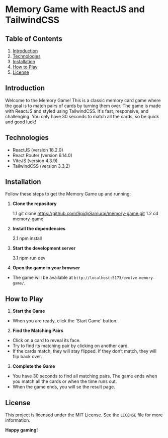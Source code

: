 # Memory Game with ReactJS and TailwindCSS

## Table of Contents
1. [Introduction](#introduction)
2. [Technologies](#technologies)
3. [Installation](#installation)
4. [How to Play](#how-to-play)
5. [License](#license)

## Introduction
Welcome to the Memory Game! This is a classic memory card game where the goal is to match pairs of cards by turning them over. The game is made with ReactJS and styled using TailwindCSS. It's fast, responsive, and challenging. You only have 30 seconds to match all the cards, so be quick and good luck!

## Technologies
- ReactJS (version 18.2.0) 
- React Router (version 6.14.0)
- ViteJS (version 4.3.9) 
- TailwindCSS (version 3.3.2) 

## Installation
Follow these steps to get the Memory Game up and running:

1. **Clone the repository**

    1.1 git clone https://github.com/SpidySamurai/memory-game.git
    1.2 cd memory-game

2. **Install the dependencies**

    2.1 npm install

3. **Start the development server**

    3.1 npm run dev

4. **Open the game in your browser**
- The game will be available at `http://localhost:5173/evolve-memory-game/`.

## How to Play
1. **Start the Game**
- When you are ready, click the 'Start Game' button.

2. **Find the Matching Pairs**
- Click on a card to reveal its face.
- Try to find its matching pair by clicking on another card.
- If the cards match, they will stay flipped. If they don’t match, they will flip back over.

3. **Complete the Game**
- You have 30 seconds to find all matching pairs. The game ends when you match all the cards or when the time runs out.
- When the game ends, you will se the result page.

## License
This project is licensed under the MIT License. See the `LICENSE` file for more information.

**Happy gaming!**
